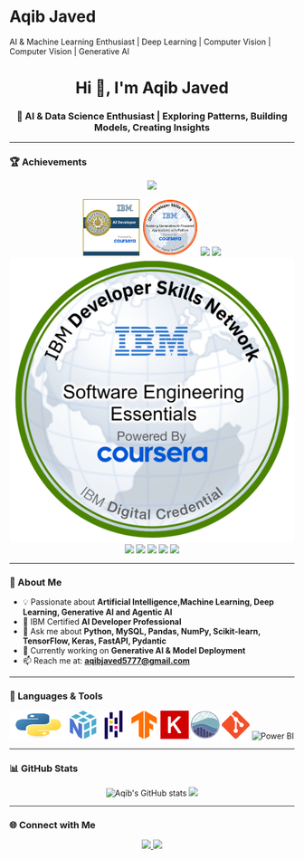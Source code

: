 # Aqib Javed
 AI &amp; Machine Learning Enthusiast | Deep Learning | Computer Vision | Computer Vision | Generative AI 

<h1 align="center">Hi 👋, I'm Aqib Javed</h1>
<h3 align="center">🚀 AI & Data Science Enthusiast | Exploring Patterns, Building Models, Creating Insights</h3>

---

### 🏆 Achievements  
<p align="center">
  <a href="https://www.credly.com/earner/earned/badge/b93fdbd8-4535-47f5-8ce9-0508d3e48c38" target="_blank">
    <img src="https://img.shields.io/badge/IBM_AI_Developer_Professional_Certificate-blue?style=for-the-badge&logo=ibm&logoColor=white" />
  </a>
</p>

<p align="center">
  <!-- Replace each link below with your individual Credly badge URLs -->
  <a href="https://www.credly.com/earner/earned/badge/b93fdbd8-4535-47f5-8ce9-0508d3e48c38" target="_blank"><img src="assets/image.png" alt="IBM Badges" width="100" /></a>
  <a href="https://www.credly.com/badges/94535594-2853-4b40-9c47-90425f957e28" target="_blank"><img src="assets/Building Gen AI Application.png" alt="IBM Badges" width="100" /></a>
  <a href="https://www.credly.com/badges/your-badge-3-link" target="_blank"><img src="https://img.shields.io/badge/Module_3_Deep_Learning-blue?style=flat-square&logo=ibm" /></a>
  <a href="https://www.credly.com/badges/your-badge-4-link" target="_blank"><img src="https://img.shields.io/badge/Module_4_Neural_Networks-blue?style=flat-square&logo=ibm" /></a>
  <a href="https://www.credly.com/badges/bddca5e8-e530-449c-9480-562bb67a1a89" target="_blank"><img src="assets/Software Engineering Essential.png" alt="IBM Badges" widht="100" /></a>
  <a href="https://www.credly.com/badges/your-badge-6-link" target="_blank"><img src="https://img.shields.io/badge/Module_6_Data_Science-blue?style=flat-square&logo=ibm" /></a>
  <a href="https://www.credly.com/badges/your-badge-7-link" target="_blank"><img src="https://img.shields.io/badge/Module_7_Computer_Vision-blue?style=flat-square&logo=ibm" /></a>
  <a href="https://www.credly.com/badges/your-badge-8-link" target="_blank"><img src="https://img.shields.io/badge/Module_8_NLP-blue?style=flat-square&logo=ibm" /></a>
  <a href="https://www.credly.com/badges/your-badge-9-link" target="_blank"><img src="https://img.shields.io/badge/Module_9_Model_Deployment-blue?style=flat-square&logo=ibm" /></a>
  <a href="https://www.credly.com/badges/your-badge-10-link" target="_blank"><img src="https://img.shields.io/badge/Module_10_Capstone_Project-blue?style=flat-square&logo=ibm" /></a>
</p>

---

### 🌱 About Me
- 💡 Passionate about **Artificial Intelligence,Machine Learning, Deep Learning, Generative AI and Agentic AI**
- 🧠 IBM Certified **AI Developer Professional**
- 💬 Ask me about **Python, MySQL, Pandas, NumPy, Scikit-learn, TensorFlow, Keras, FastAPI, Pydantic**
- 🔭 Currently working on **Generative AI & Model Deployment**
- 📫 Reach me at: **aqibjaved5777@gmail.com**

---

### 🧰 Languages & Tools
<p align="center">
  <img src="https://github.com/devicons/devicon/blob/master/icons/python/python-original.svg" alt="Python" width="100" height="50"/>
  <img src="https://github.com/devicons/devicon/blob/master/icons/numpy/numpy-original.svg" alt="Numpy" width="50" height="50"/>
  <img src="https://github.com/devicons/devicon/blob/master/icons/pandas/pandas-original.svg" alt="Pandas" width="50" height="50"/>
  <img src="https://github.com/devicons/devicon/blob/master/icons/tensorflow/tensorflow-original.svg" alt="TensorFlow" width="50" height="50"/>
  <img src="https://github.com/devicons/devicon/blob/master/icons/keras/keras-original.svg" alt="Keras" width="50" height="50"/>
  <img src="https://github.com/devicons/devicon/blob/master/icons/seaborn/seaborn-original.svg" alt="Seaborn" width="50" height="50"/>
  <img src="https://github.com/devicons/devicon/blob/master/icons/git/git-original.svg" alt="Git" width="50" height="50"/>
  <img src="https://github.com/devicons/devicon/blob/master/icons/powerbi/powerbi-original.svg" alt="Power BI" width="50" height="50"/>
</p>

---

### 📊 GitHub Stats
<p align="center">
  <img src="https://github-readme-stats.vercel.app/api?username=aqibjaved&show_icons=true&theme=radical" alt="Aqib's GitHub stats" />
  <img src="https://github-readme-stats.vercel.app/api/top-langs/?username=aqibjaved&layout=compact&theme=radical" />
</p>

---

### 🌐 Connect with Me
<p align="center">
  <a href="https://https://www.linkedin.com/in/aqib-javed-23539838b" target="_blank">
    <img src="https://img.shields.io/badge/LinkedIn-Connect-blue?style=for-the-badge&logo=linkedin" />
  </a>
  <a href="https://www.credly.com/users/aqib-javed./edit#credly" target="_blank">
    <img src="https://img.shields.io/badge/Credly-Badges-orange?style=for-the-badge&logo=credly" />
  </a>
</p>
